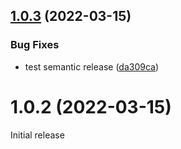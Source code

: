 ## [1.0.3](https://github.com/AtomLinter/linter-eslint-node/compare/v1.0.2...v1.0.3) (2022-03-15)


### Bug Fixes

* test semantic release ([da309ca](https://github.com/AtomLinter/linter-eslint-node/commit/da309ca0aa41e3b8b1d0ebe03234b3751eb35bee))

# 1.0.2 (2022-03-15)


Initial release
